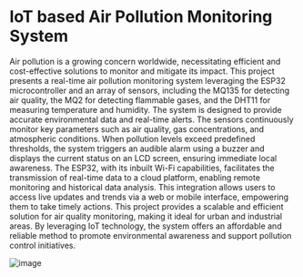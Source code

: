 # IoT based Air Pollution Monitoring System

Air pollution is a growing concern worldwide, necessitating efficient and cost-effective solutions to monitor and mitigate its impact. This project presents a real-time air pollution monitoring system leveraging the ESP32 microcontroller and an array of sensors, including the MQ135 for detecting air quality, the MQ2 for detecting flammable gases, and the DHT11 for measuring temperature and humidity.
The system is designed to provide accurate environmental data and real-time alerts. The sensors continuously monitor key parameters such as air quality, gas concentrations, and atmospheric conditions. When pollution levels exceed predefined thresholds, the system triggers an audible alarm using a buzzer and displays the current status on an LCD screen, ensuring immediate local awareness.
The ESP32, with its inbuilt Wi-Fi capabilities, facilitates the transmission of real-time data to a cloud platform, enabling remote monitoring and historical data analysis. This integration allows users to access live updates and trends via a web or mobile interface, empowering them to take timely actions.
This project provides a scalable and efficient solution for air quality monitoring, making it ideal for urban and industrial areas. By leveraging IoT technology, the system offers an affordable and reliable method to promote environmental awareness and support pollution control initiatives.


![image](https://github.com/user-attachments/assets/6cf7bdbe-363f-4b12-bcae-ff8df99ecea7)
